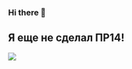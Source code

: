 ### Hi there 👋

## Я еще не сделал ПР14!

![](https://komarev.com/ghpvc/?username=Alveek&color=14532d)

<!--
**Alveek/Alveek** is a ✨ _special_ ✨ repository because its `README.md` (this file) appears on your GitHub profile.

Here are some ideas to get you started:

- 🔭 I’m currently working on ...
- 🌱 I’m currently learning ...
- 👯 I’m looking to collaborate on ...
- 🤔 I’m looking for help with ...
- 💬 Ask me about ...
- 📫 How to reach me: ...
- 😄 Pronouns: ...
- ⚡ Fun fact: ...
-->
